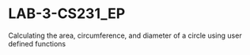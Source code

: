 # LAB-3-CS231_EP
Calculating the area, circumference, and diameter of a circle using user defined functions
